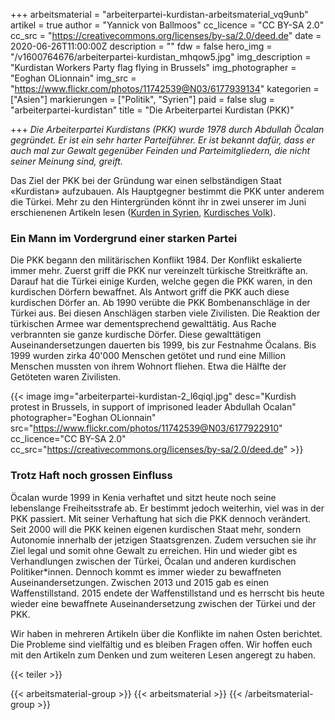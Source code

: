 +++
arbeitsmaterial = "arbeiterpartei-kurdistan-arbeitsmaterial_vq9unb"
artikel = true
author = "Yannick von Ballmoos"
cc_licence = "CC BY-SA 2.0"
cc_src = "https://creativecommons.org/licenses/by-sa/2.0/deed.de"
date = 2020-06-26T11:00:00Z
description = ""
fdw = false
hero_img = "/v1600764676/arbeiterpartei-kurdistan_mhqow5.jpg"
img_description = "Kurdistan Workers Party flag flying in Brussels"
img_photographer = "Eoghan OLionnain"
img_src = "https://www.flickr.com/photos/11742539@N03/6177939134"
kategorien = ["Asien"]
markierungen = ["Politik", "Syrien"]
paid = false
slug = "arbeiterpartei-kurdistan"
title = "Die Arbeiterpartei Kurdistan (PKK)"

+++
_Die Arbeiterpartei Kurdistans (PKK) wurde 1978 durch Abdullah Öcalan gegründet. Er ist ein sehr harter Parteiführer. Er ist bekannt dafür, dass er auch mal zur Gewalt gegenüber Feinden und Parteimitgliedern, die nicht seiner Meinung sind, greift._

Das Ziel der PKK bei der Gründung war einen selbständigen Staat «Kurdistan» aufzubauen. Als Hauptgegner bestimmt die PKK unter anderem die Türkei. Mehr zu den Hintergründen könnt ihr in zwei unserer im Juni erschienenen Artikeln lesen ([Kurden in Syrien](https://www.chinderzytig.ch/kurden-in-syrien), [Kurdisches Volk](https://www.chinderzytig.ch/kurdisches-volk)).

### Ein Mann im Vordergrund einer starken Partei

Die PKK begann den militärischen Konflikt 1984. Der Konflikt eskalierte immer mehr. Zuerst griff die PKK nur vereinzelt türkische Streitkräfte an. Darauf hat die Türkei einige Kurden, welche gegen die PKK waren, in den kurdischen Dörfern bewaffnet. Als Antwort griff die PKK auch diese kurdischen Dörfer an. Ab 1990 verübte die PKK Bombenanschläge in der Türkei aus. Bei diesen Anschlägen starben viele Zivilisten. Die Reaktion der türkischen Armee war dementsprechend gewalttätig. Aus Rache verbrannten sie ganze kurdische Dörfer. Diese gewalttätigen Auseinandersetzungen dauerten bis 1999, bis zur Festnahme Öcalans. Bis 1999 wurden zirka 40'000 Menschen getötet und rund eine Million Menschen mussten von ihrem Wohnort fliehen. Etwa die Hälfte der Getöteten waren Zivilisten.

{{< image img="arbeiterpartei-kurdistan-2_l6qiql.jpg" desc="Kurdish protest in Brussels, in support of imprisoned leader Abdullah Ocalan" photographer="Eoghan OLionnain" src="https://www.flickr.com/photos/11742539@N03/6177922910" cc_licence="CC BY-SA 2.0" cc_src="https://creativecommons.org/licenses/by-sa/2.0/deed.de" >}}

### Trotz Haft noch grossen Einfluss

Öcalan wurde 1999 in Kenia verhaftet und sitzt heute noch seine lebenslange Freiheitsstrafe ab. Er bestimmt jedoch weiterhin, viel was in der PKK passiert. Mit seiner Verhaftung hat sich die PKK dennoch verändert. Seit 2000 will die PKK keinen eigenen kurdischen Staat mehr, sondern Autonomie innerhalb der jetzigen Staatsgrenzen. Zudem versuchen sie ihr Ziel legal und somit ohne Gewalt zu erreichen. Hin und wieder gibt es Verhandlungen zwischen der Türkei, Öcalan und anderen kurdischen Politiker*innen. Dennoch kommt es immer wieder zu bewaffneten Auseinandersetzungen. Zwischen 2013 und 2015 gab es einen Waffenstillstand. 2015 endete der Waffenstillstand und es herrscht bis heute wieder eine bewaffnete Auseinandersetzung zwischen der Türkei und der PKK.

Wir haben in mehreren Artikeln über die Konflikte im nahen Osten berichtet. Die Probleme sind vielfältig und es bleiben Fragen offen. Wir hoffen euch mit den Artikeln zum Denken und zum weiteren Lesen angeregt zu haben.

{{< teiler >}}

{{< arbeitsmaterial-group >}}
{{< arbeitsmaterial >}}
{{< /arbeitsmaterial-group >}}